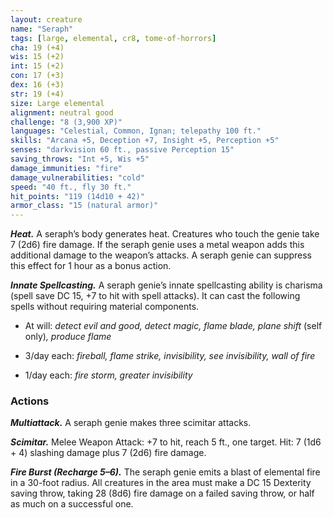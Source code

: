 ```yaml
---
layout: creature
name: "Seraph"
tags: [large, elemental, cr8, tome-of-horrors]
cha: 19 (+4)
wis: 15 (+2)
int: 15 (+2)
con: 17 (+3)
dex: 16 (+3)
str: 19 (+4)
size: Large elemental
alignment: neutral good
challenge: "8 (3,900 XP)"
languages: "Celestial, Common, Ignan; telepathy 100 ft."
skills: "Arcana +5, Deception +7, Insight +5, Perception +5"
senses: "darkvision 60 ft., passive Perception 15"
saving_throws: "Int +5, Wis +5"
damage_immunities: "fire"
damage_vulnerabilities: "cold"
speed: "40 ft., fly 30 ft."
hit_points: "119 (14d10 + 42)"
armor_class: "15 (natural armor)"
---
```


***Heat.*** A seraph’s body generates heat. Creatures who touch the genie
take 7 (2d6) fire damage. If the seraph genie uses a metal weapon adds this
additional damage to the weapon’s attacks. A seraph genie can suppress
this effect for 1 hour as a bonus action.

***Innate Spellcasting.*** A seraph genie’s innate spellcasting ability is
charisma (spell save DC 15, +7 to hit with spell attacks). It can cast the
following spells without requiring material components.

* At will: <i>detect evil and good, detect magic, flame blade, plane shift </i>(self only)<i>, produce flame</i>

* 3/day each: <i>fireball, flame strike, invisibility, see invisibility, wall of fire</i>

* 1/day each: <i>fire storm, greater invisibility</i>

### Actions

***Multiattack.*** A seraph genie makes three scimitar attacks.

***Scimitar.*** Melee Weapon Attack: +7 to hit, reach 5 ft., one target. Hit: 7
(1d6 + 4) slashing damage plus 7 (2d6) fire damage.

***Fire Burst (Recharge 5–6).*** The seraph genie emits a blast of elemental
fire in a 30-foot radius. All creatures in the area must make a DC 15
Dexterity saving throw, taking 28 (8d6) fire damage on a failed saving
throw, or half as much on a successful one.
